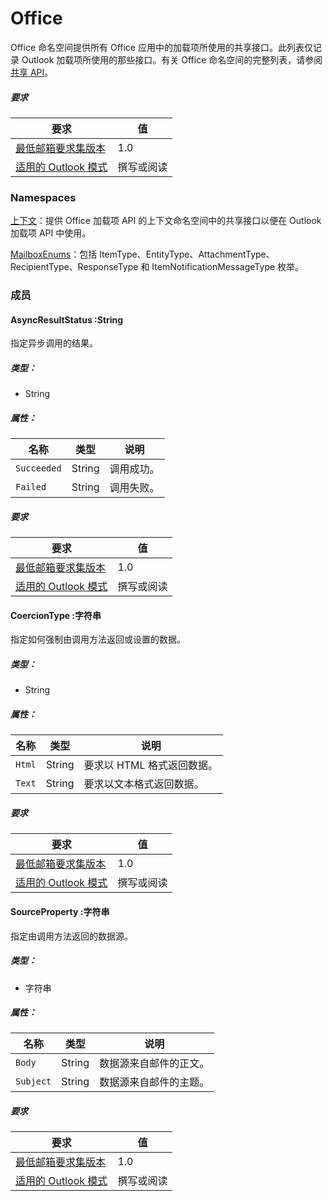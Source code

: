  

# <a name="office"></a>Office

Office 命名空间提供所有 Office 应用中的加载项所使用的共享接口。此列表仅记录 Outlook 加载项所使用的那些接口。有关 Office 命名空间的完整列表，请参阅[共享 API](/javascript/api/office)。

##### <a name="requirements"></a>要求

|要求| 值|
|---|---|
|[最低邮箱要求集版本](/office/dev/add-ins/reference/requirement-sets/outlook-api-requirement-sets)| 1.0|
|[适用的 Outlook 模式](https://docs.microsoft.com/outlook/add-ins/#extension-points)| 撰写或阅读​|

### <a name="namespaces"></a>Namespaces

[上下文](Office.context.md)：提供 Office 加载项 API 的上下文命名空间中的共享接口以便在 Outlook 加载项 API 中使用。

[MailboxEnums](/javascript/api/outlook/office.mailboxenums.attachmenttype)：包括 ItemType、EntityType、AttachmentType、RecipientType、ResponseType 和 ItemNotificationMessageType 枚举。

### <a name="members"></a>成员

####  <a name="asyncresultstatus-string"></a>AsyncResultStatus :String

指定异步调用的结果。

##### <a name="type"></a>类型：

*   String

##### <a name="properties"></a>属性：

|名称| 类型| 说明|
|---|---|---|
|`Succeeded`| String|调用成功。|
|`Failed`| String|调用失败。|

##### <a name="requirements"></a>要求

|要求| 值|
|---|---|
|[最低邮箱要求集版本](/office/dev/add-ins/reference/requirement-sets/outlook-api-requirement-sets)| 1.0|
|[适用的 Outlook 模式](https://docs.microsoft.com/outlook/add-ins/#extension-points)| 撰写或阅读​|
####  <a name="coerciontype-string"></a>CoercionType :字符串

指定如何强制由调用方法返回或设置的数据。

##### <a name="type"></a>类型：

*   String

##### <a name="properties"></a>属性：

|名称| 类型| 说明|
|---|---|---|
|`Html`| String|要求以 HTML 格式返回数据。|
|`Text`| String|要求以文本格式返回数据。|

##### <a name="requirements"></a>要求

|要求| 值|
|---|---|
|[最低邮箱要求集版本](/office/dev/add-ins/reference/requirement-sets/outlook-api-requirement-sets)| 1.0|
|[适用的 Outlook 模式](https://docs.microsoft.com/outlook/add-ins/#extension-points)| 撰写或阅读​|
####  <a name="sourceproperty-string"></a>SourceProperty :字符串

指定由调用方法返回的数据源。

##### <a name="type"></a>类型：

*   字符串

##### <a name="properties"></a>属性：

|名称| 类型| 说明|
|---|---|---|
|`Body`| String|数据源来自邮件的正文。|
|`Subject`| String|数据源来自邮件的主题。|

##### <a name="requirements"></a>要求

|要求| 值|
|---|---|
|[最低邮箱要求集版本](/office/dev/add-ins/reference/requirement-sets/outlook-api-requirement-sets)| 1.0|
|[适用的 Outlook 模式](https://docs.microsoft.com/outlook/add-ins/#extension-points)| 撰写或阅读​|